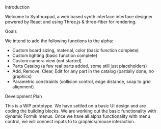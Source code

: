 Introduction

Welcome to Synthuxpad, a web based synth interface interface designer powered by React and using Three.js & three-fiber for rendering.


Goals

We intend to add the following functions to the alpha:
- Custom board sizing, material, color (basic function complete)
- Custom lighting (basic function complete)
- Custom camera view (not started)
- Parts Catalog (a few real parts added, some still just placeholders)
- Add, Remove, Clear, Edit for any part in the catalog (partially done, no graphics)
- Parametric constraints (collision control, edge distance, snap to grid alignment)


Development Plan

This is a WIP prototype. We have settled on a basic UI design and are coding the building blocks. We are working out the basic functionality with dynamic Formik menus. Once we have all alpha functionality with menu control, we will connect inputs to to graphics/mouse interaction.

